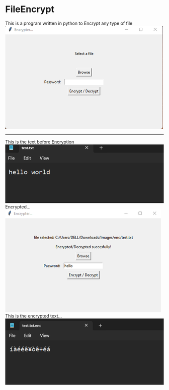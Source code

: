 # FileEncrypt
This is a program written in python to Encrypt any type of file
![Image alt text](screenshots/img1.png)
_________________________________________________________________
This is the text before Encryption
![Image alt text](screenshots/img2.png)
Encrypted...
![Image alt text](screenshots/img3.png)
This is the encrypted text...
![Image alt text](screenshots/img4.png)
